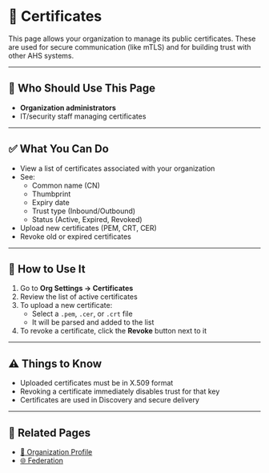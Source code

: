 # 🔐 Certificates

This page allows your organization to manage its public certificates. These are used for secure communication (like mTLS) and for building trust with other AHS systems.

---

## 👥 Who Should Use This Page

- **Organization administrators**
- IT/security staff managing certificates

---

## ✅ What You Can Do

- View a list of certificates associated with your organization
- See:
  - Common name (CN)
  - Thumbprint
  - Expiry date
  - Trust type (Inbound/Outbound)
  - Status (Active, Expired, Revoked)
- Upload new certificates (PEM, CRT, CER)
- Revoke old or expired certificates

---

## 📝 How to Use It

1. Go to **Org Settings → Certificates**
2. Review the list of active certificates
3. To upload a new certificate:
   - Select a `.pem`, `.cer`, or `.crt` file
   - It will be parsed and added to the list
4. To revoke a certificate, click the **Revoke** button next to it

---

## ⚠️ Things to Know

- Uploaded certificates must be in X.509 format
- Revoking a certificate immediately disables trust for that key
- Certificates are used in Discovery and secure delivery

---

## 🔗 Related Pages

- [🏢 Organization Profile](./profile.md)
- [🌐 Federation](../system/federation.md)

